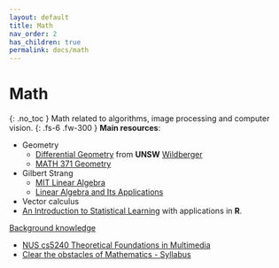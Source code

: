 ```yaml
---
layout: default
title: Math
nav_order: 2
has_children: true
permalink: docs/math
---
```


# Math
{: .no_toc }
Math related to algorithms, image processing and computer vision.
{: .fs-6 .fw-300 }
**Main resources**:<br>
- Geometry
  - [Differential Geometry](https://www.youtube.com/watch?v=_mvjOoTieTk&list=PLIljB45xT85DWUiFYYGqJVtfnkUFWkKtP) from **UNSW** [Wildberger](https://web.maths.unsw.edu.au/~norman/)
  - [MATH 371 Geometry](https://flashman.neocities.org/Courses/m371s09.html)
- Gilbert Strang
  - [MIT Linear Algebra](https://ocw.mit.edu/courses/18-06-linear-algebra-spring-2010/pages/syllabus/)
  - [Linear Algebra and Its Applications](https://hk1lib.org/book/954299/ecb05c) 
- Vector calculus
- [An Introduction to Statistical Learning](https://www.statlearning.com/online-course) with applications in **R**.

[Background knowledge](https://www.comp.nus.edu.sg/~leowwk/newstudents.html)
- [NUS cs5240 Theoretical Foundations in Multimedia](https://www.comp.nus.edu.sg/~cs5240/schedule.html)
- [Clear the obstacles of Mathematics - Syllabus](https://www.comp.nus.edu.sg/~cs6240/syllabus.html)
